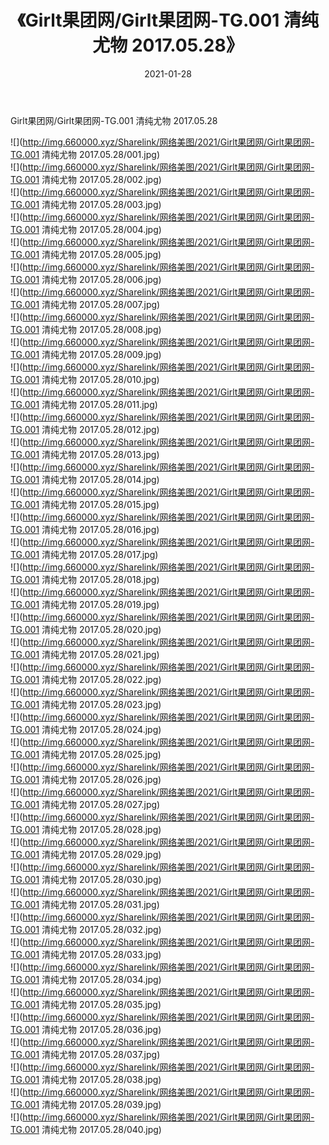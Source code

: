 ﻿---
layout: post
title:  《Girlt果团网/Girlt果团网-TG.001 清纯尤物 2017.05.28》
date:   2021-01-28
img: http://img.660000.xyz/Sharelink/网络美图/2021/Girlt果团网/Girlt果团网-TG.001 清纯尤物 2017.05.28/000.jpg
categories: [美女, 清纯, 唯美]
---

Girlt果团网/Girlt果团网-TG.001 清纯尤物 2017.05.28

 ![](http://img.660000.xyz/Sharelink/网络美图/2021/Girlt果团网/Girlt果团网-TG.001 清纯尤物 2017.05.28/001.jpg) <br>![](http://img.660000.xyz/Sharelink/网络美图/2021/Girlt果团网/Girlt果团网-TG.001 清纯尤物 2017.05.28/002.jpg) <br>![](http://img.660000.xyz/Sharelink/网络美图/2021/Girlt果团网/Girlt果团网-TG.001 清纯尤物 2017.05.28/003.jpg) <br>![](http://img.660000.xyz/Sharelink/网络美图/2021/Girlt果团网/Girlt果团网-TG.001 清纯尤物 2017.05.28/004.jpg) <br>![](http://img.660000.xyz/Sharelink/网络美图/2021/Girlt果团网/Girlt果团网-TG.001 清纯尤物 2017.05.28/005.jpg) <br>![](http://img.660000.xyz/Sharelink/网络美图/2021/Girlt果团网/Girlt果团网-TG.001 清纯尤物 2017.05.28/006.jpg) <br>![](http://img.660000.xyz/Sharelink/网络美图/2021/Girlt果团网/Girlt果团网-TG.001 清纯尤物 2017.05.28/007.jpg) <br>![](http://img.660000.xyz/Sharelink/网络美图/2021/Girlt果团网/Girlt果团网-TG.001 清纯尤物 2017.05.28/008.jpg) <br>![](http://img.660000.xyz/Sharelink/网络美图/2021/Girlt果团网/Girlt果团网-TG.001 清纯尤物 2017.05.28/009.jpg) <br>![](http://img.660000.xyz/Sharelink/网络美图/2021/Girlt果团网/Girlt果团网-TG.001 清纯尤物 2017.05.28/010.jpg) <br>![](http://img.660000.xyz/Sharelink/网络美图/2021/Girlt果团网/Girlt果团网-TG.001 清纯尤物 2017.05.28/011.jpg) <br>![](http://img.660000.xyz/Sharelink/网络美图/2021/Girlt果团网/Girlt果团网-TG.001 清纯尤物 2017.05.28/012.jpg) <br>![](http://img.660000.xyz/Sharelink/网络美图/2021/Girlt果团网/Girlt果团网-TG.001 清纯尤物 2017.05.28/013.jpg) <br>![](http://img.660000.xyz/Sharelink/网络美图/2021/Girlt果团网/Girlt果团网-TG.001 清纯尤物 2017.05.28/014.jpg) <br>![](http://img.660000.xyz/Sharelink/网络美图/2021/Girlt果团网/Girlt果团网-TG.001 清纯尤物 2017.05.28/015.jpg) <br>![](http://img.660000.xyz/Sharelink/网络美图/2021/Girlt果团网/Girlt果团网-TG.001 清纯尤物 2017.05.28/016.jpg) <br>![](http://img.660000.xyz/Sharelink/网络美图/2021/Girlt果团网/Girlt果团网-TG.001 清纯尤物 2017.05.28/017.jpg) <br>![](http://img.660000.xyz/Sharelink/网络美图/2021/Girlt果团网/Girlt果团网-TG.001 清纯尤物 2017.05.28/018.jpg) <br>![](http://img.660000.xyz/Sharelink/网络美图/2021/Girlt果团网/Girlt果团网-TG.001 清纯尤物 2017.05.28/019.jpg) <br>![](http://img.660000.xyz/Sharelink/网络美图/2021/Girlt果团网/Girlt果团网-TG.001 清纯尤物 2017.05.28/020.jpg) <br>![](http://img.660000.xyz/Sharelink/网络美图/2021/Girlt果团网/Girlt果团网-TG.001 清纯尤物 2017.05.28/021.jpg) <br>![](http://img.660000.xyz/Sharelink/网络美图/2021/Girlt果团网/Girlt果团网-TG.001 清纯尤物 2017.05.28/022.jpg) <br>![](http://img.660000.xyz/Sharelink/网络美图/2021/Girlt果团网/Girlt果团网-TG.001 清纯尤物 2017.05.28/023.jpg) <br>![](http://img.660000.xyz/Sharelink/网络美图/2021/Girlt果团网/Girlt果团网-TG.001 清纯尤物 2017.05.28/024.jpg) <br>![](http://img.660000.xyz/Sharelink/网络美图/2021/Girlt果团网/Girlt果团网-TG.001 清纯尤物 2017.05.28/025.jpg) <br>![](http://img.660000.xyz/Sharelink/网络美图/2021/Girlt果团网/Girlt果团网-TG.001 清纯尤物 2017.05.28/026.jpg) <br>![](http://img.660000.xyz/Sharelink/网络美图/2021/Girlt果团网/Girlt果团网-TG.001 清纯尤物 2017.05.28/027.jpg) <br>![](http://img.660000.xyz/Sharelink/网络美图/2021/Girlt果团网/Girlt果团网-TG.001 清纯尤物 2017.05.28/028.jpg) <br>![](http://img.660000.xyz/Sharelink/网络美图/2021/Girlt果团网/Girlt果团网-TG.001 清纯尤物 2017.05.28/029.jpg) <br>![](http://img.660000.xyz/Sharelink/网络美图/2021/Girlt果团网/Girlt果团网-TG.001 清纯尤物 2017.05.28/030.jpg) <br>![](http://img.660000.xyz/Sharelink/网络美图/2021/Girlt果团网/Girlt果团网-TG.001 清纯尤物 2017.05.28/031.jpg) <br>![](http://img.660000.xyz/Sharelink/网络美图/2021/Girlt果团网/Girlt果团网-TG.001 清纯尤物 2017.05.28/032.jpg) <br>![](http://img.660000.xyz/Sharelink/网络美图/2021/Girlt果团网/Girlt果团网-TG.001 清纯尤物 2017.05.28/033.jpg) <br>![](http://img.660000.xyz/Sharelink/网络美图/2021/Girlt果团网/Girlt果团网-TG.001 清纯尤物 2017.05.28/034.jpg) <br>![](http://img.660000.xyz/Sharelink/网络美图/2021/Girlt果团网/Girlt果团网-TG.001 清纯尤物 2017.05.28/035.jpg) <br>![](http://img.660000.xyz/Sharelink/网络美图/2021/Girlt果团网/Girlt果团网-TG.001 清纯尤物 2017.05.28/036.jpg) <br>![](http://img.660000.xyz/Sharelink/网络美图/2021/Girlt果团网/Girlt果团网-TG.001 清纯尤物 2017.05.28/037.jpg) <br>![](http://img.660000.xyz/Sharelink/网络美图/2021/Girlt果团网/Girlt果团网-TG.001 清纯尤物 2017.05.28/038.jpg) <br>![](http://img.660000.xyz/Sharelink/网络美图/2021/Girlt果团网/Girlt果团网-TG.001 清纯尤物 2017.05.28/039.jpg) <br>![](http://img.660000.xyz/Sharelink/网络美图/2021/Girlt果团网/Girlt果团网-TG.001 清纯尤物 2017.05.28/040.jpg) <br>